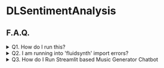 # DLSentimentAnalysis

## F.A.Q.

<details>
  <summary>Q1. How do I run this?</summary>
  Install required large files:

  - [EMOPIA Transformer Checkpoint]()
    - Unzip 'loss_25_params.pt' into '/models/' at the same depth as the LSTM .pth.
  - EMOPIA Dictionary
    - Run `gdown --id 17dKUf33ZsDbHC5Z6rkQclge3ppDTVCMP`
    - Unzip files into '/data/emopia/co-representation'
   
  Install required packages; there is no 'requirements.txt'. Some unexpected packages are:
  - `pip install gdown`
  - `pip install pytorch-fast-transformers`
  - `pip install numpy==1.26.4` (if your current version is >v2.0.0
</details>

<details>
  <summary>Q2. I am running into 'fluidsynth' import errors? </summary>
  The currently recognized pypi package for `pip install fluidsynth` is **not** the correct fluidsynth package.

  For some reason it is an abandoned v0.2 package from 2012. While `pip install pyfluidsynth` is correct and updated, it does not create the bin file that fluidsynth requires.

  Instead, use Chocolatey ([install instructions here](https://chocolatey.org/install)) and run `choco install fluidsynth`. This is according to fluidsynth's actual installation instructions found on [their website](https://www.fluidsynth.org/download/)
</details>

<details>
    <summary> Q3. How do I Run Streamlit based Music Generator Chatbot</summary>

    A simple Streamlit app that shows how to build a chatbot using OpenAI's GPT-3.5.

    [![Open in Streamlit](https://static.streamlit.io/badges/streamlit_badge_black_white.svg)](https://chatbot-template.streamlit.app/)

    1. Install the requirements

    ```
    $ pip install -r requirements.txt
    ```

    2. Run the app

    ```
    $ streamlit run streamlit_app.py
    ```

</details>